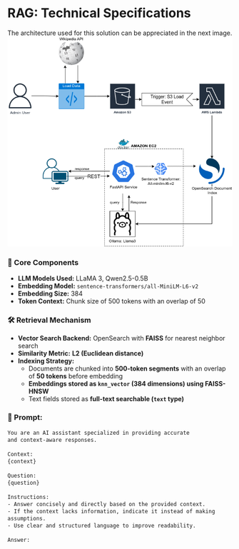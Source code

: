 # RAG: Technical Specifications

The architecture used for this solution can be appreciated in the next image.
![RAG System Architecture](../docs/rag_system.png)

### 📌 Core Components  
- **LLM Models Used:** LLaMA 3, Qwen2.5-0.5B  
- **Embedding Model:** `sentence-transformers/all-MiniLM-L6-v2`  
- **Embedding Size:** 384  
- **Token Context:** Chunk size of 500 tokens with an overlap of 50  

### 🛠️ Retrieval Mechanism  
- **Vector Search Backend:** OpenSearch with **FAISS** for nearest neighbor search  
- **Similarity Metric:** **L2 (Euclidean distance)**  
- **Indexing Strategy:**  
  - Documents are chunked into **500-token segments** with an overlap of **50 tokens** before embedding  
  - **Embeddings stored as `knn_vector` (384 dimensions) using FAISS-HNSW**  
  - Text fields stored as **full-text searchable (`text` type)** 

### 📝 Prompt:
```
You are an AI assistant specialized in providing accurate
and context-aware responses.

Context:
{context}

Question:
{question}

Instructions:
- Answer concisely and directly based on the provided context.
- If the context lacks information, indicate it instead of making assumptions.
- Use clear and structured language to improve readability.

Answer:
```